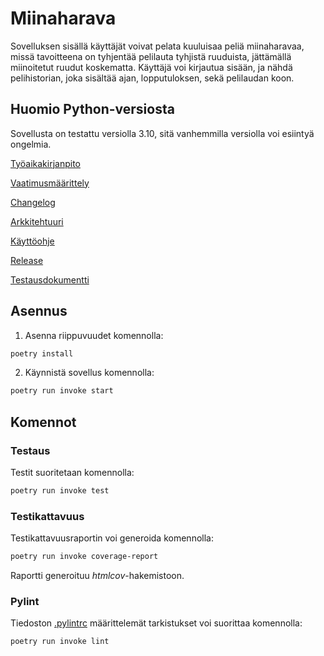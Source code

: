 # Miinaharava

Sovelluksen sisällä käyttäjät voivat pelata kuuluisaa peliä miinaharavaa, missä tavoitteena on tyhjentää pelilauta tyhjistä ruuduista, jättämällä miinoitetut ruudut koskematta. Käyttäjä voi kirjautua sisään, ja nähdä pelihistorian, joka sisältää ajan, lopputuloksen, sekä pelilaudan koon.

## Huomio Python-versiosta

Sovellusta on testattu versiolla 3.10, sitä vanhemmilla versiolla voi esiintyä ongelmia.

[Työaikakirjanpito](https://github.com/aleveste/harjoitusty-/blob/main/dokumentaatio/tuntikirjanpito.md)

[Vaatimusmäärittely](https://github.com/aleveste/harjoitusty-/blob/main/dokumentaatio/vaatimusmaarittely.md)

[Changelog](https://github.com/aleveste/harjoitusty-/blob/main/dokumentaatio/changelog.md)

[Arkkitehtuuri](https://github.com/aleveste/harjoitusty-/blob/main/dokumentaatio/arkkitehtuuri.md)

[Käyttöohje](https://github.com/aleveste/harjoitusty-/blob/main/dokumentaatio/kayttoohje.md)

[Release](https://github.com/aleveste/harjoitusty-/releases)

[Testausdokumentti](https://github.com/aleveste/harjoitusty-/blob/main/dokumentaatio/testaus.md)

## Asennus

1. Asenna riippuvuudet komennolla:

```bash
poetry install
```

2. Käynnistä sovellus komennolla:

```bash
poetry run invoke start
```

## Komennot

### Testaus

Testit suoritetaan komennolla:

```bash
poetry run invoke test
```

### Testikattavuus

Testikattavuusraportin voi generoida komennolla:

```bash
poetry run invoke coverage-report
```

Raportti generoituu _htmlcov_-hakemistoon.

### Pylint

Tiedoston [.pylintrc](./.pylintrc) määrittelemät tarkistukset voi suorittaa komennolla:

```bash
poetry run invoke lint
```
